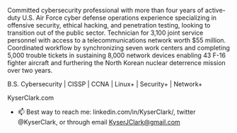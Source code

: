 Committed cybersecurity professional with more than four years of active-duty U.S. Air Force cyber defense operations experience specializing in offensive security, ethical hacking, and penetration testing, looking to transition out of the public sector. Technician for 3,100 joint service personnel with access to a telecommunications network worth $55 million. Coordinated workflow by synchronizing seven work centers and completing 5,000 trouble tickets in sustaining 8,000 network devices enabling 43 F-16 fighter aircraft and furthering the North Korean nuclear deterrence mission over two years.

B.S. Cybersecurity | CISSP | CCNA | Linux+ | Security+ | Network+

KyserClark.com

- 📫 Best way to reach me: linkedin.com/in/KyserClark/, twitter @KyserClark, or through email KyserJClark@gmail.com

<!---
KyserClark/KyserClark is a ✨ special ✨ repository because its `README.md` (this file) appears on your GitHub profile.
You can click the Preview link to take a look at your changes.
--->
